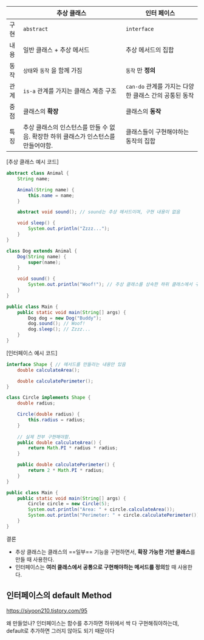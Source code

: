 |      | 추상 클래스                                                  | 인터 페이스                                           |
| ---- | ------------------------------------------------------------ | ----------------------------------------------------- |
| 구현 | `abstract`                                                   | `interface`                                           |
| 내용 | 일반 클래스 + 추상 메서드                                    | 추상 메서드의 집합                                    |
| 동작 | `상태`와 `동작` 을 함께 가짐                                 | `동작` 만 **정의**                                    |
| 관계 | `is-a` 관계를 가지는 클래스 계층 구조                        | `can-do` 관계를 가지는 다양한 클래스 간의 공통된 동작 |
| 중점 | 클래스의 **확장**                                            | 클래스의 **동작**                                     |
| 특징 | 추상 클래스의 인스턴스를 만들 수 없음. 확장한 하위 클래스가 인스턴스를 만들어야함. | 클래스들이 구현해야하는 동작의 집합                   |



[추상 클래스 예시 코드]

```java
abstract class Animal {
    String name;

    Animal(String name) {
        this.name = name;
    }

    abstract void sound(); // sound는 추상 메서드이며, 구현 내용이 없음

    void sleep() {
        System.out.println("Zzzz...");
    }
}

class Dog extends Animal {
    Dog(String name) {
        super(name);
    }

    void sound() {
        System.out.println("Woof!"); // 추상 클래스를 상속한 하위 클래스에서 구현
    }
}

public class Main {
    public static void main(String[] args) {
        Dog dog = new Dog("Buddy");
        dog.sound(); // Woof!
        dog.sleep(); // Zzzz...
    }
}

```



[인터페이스 예시 코드]

```java
interface Shape { // 메서드를 만들라는 내용만 있음
    double calculateArea();

    double calculatePerimeter();
}

class Circle implements Shape {
    double radius;

    Circle(double radius) {
        this.radius = radius;
    }
	
    // 실제 전부 구현해야함.
    public double calculateArea() {
        return Math.PI * radius * radius;
    }

    public double calculatePerimeter() {
        return 2 * Math.PI * radius;
    }
}

public class Main {
    public static void main(String[] args) {
        Circle circle = new Circle(5);
        System.out.println("Area: " + circle.calculateArea());
        System.out.println("Perimeter: " + circle.calculatePerimeter());
    }
}

```



결론

- 추상 클래스는 클래스의 ==일부== 기능을 구현하면서, **확장 가능한 기반 클래스**를 만들 때 사용한다.
- 인터페이스는 **여러 클래스에서 공통으로 구현해야하는 메서드를 정의**할 때 사용한다.



## 인터페이스의 default Method

https://siyoon210.tistory.com/95

왜 만들었나? 인터페이스는 함수를 추가하면 하위에서 싹 다 구현해줘야하는데, default로 추가하면 그러지 않아도 되기 때문이다